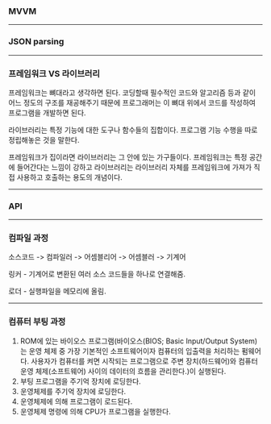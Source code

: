 ### MVVM

***
 
### JSON parsing

***

### 프레임워크 VS 라이브러리

프레임워크는 뼈대라고 생각하면 된다. 코딩할때 필수적인 코드와 알고리즘 등과 같이 어느 정도의 구조를 재공해주기 때문에 프로그래머는 이 뼈대 위에서 코드를 작성하여 프로그램을 개발하면 된다.

라이브러리는 특정 기능에 대한 도구나 함수들의 집합이다. 프로그램 기능 수행을 따로 정립해놓은 것을 말한다.

프레임워크가 집이라면 라이브러리는 그 안에 있는 가구들이다. 프레임워크는 특정 공간에 들어간다는 느낌이 강하고 라이브러리는 라이브러리 자체를 프레임워크에 가져가 직접 사용하고 호출하는 용도의 개념이다.

***

### API

***

### 컴파일 과정

소스코드 -> 컴파일러 -> 어셈블리어 -> 어셈블러 -> 기계어

링커 - 기계어로 변환된 여러 소스 코드들을 하나로 연결해줌.

로더 - 실행파일을 메모리에 올림. 

***

### 컴퓨터 부팅 과정

1. ROM에 있는 바이오스 프로그램(바이오스(BIOS; Basic Input/Output System)는 운영 체제 중 가장 기본적인 소프트웨어이자 컴퓨터의 입출력을 처리하는 펌웨어다. 사용자가 컴퓨터를 켜면 시작되는 프로그램으로 주변 장치(하드웨어)와 컴퓨터 운영 체제(소프트웨어) 사이의 데이터의 흐름을 관리한다.)이 실행된다.
2. 부팅 프로그램을 주기억 장치에 로딩한다.
3. 운영체제를 주기억 장치에 로딩한다.
4. 운영체제에 의해 프로그램이 로드된다.
5. 운영체제 명령에 의해 CPU가 프로그램을 실행한다.


